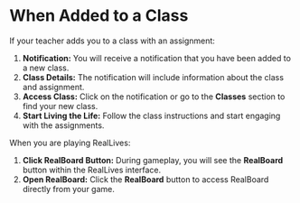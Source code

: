 # When Added to a Class

If your teacher adds you to a class with an assignment:

1. **Notification:** You will receive a notification that you have been added to a new class.
2. **Class Details:** The notification will include information about the class and assignment.
3. **Access Class:** Click on the notification or go to the **Classes** section to find your new class.
4. **Start Living the Life:** Follow the class instructions and start engaging with the assignments.

When you are playing RealLives:

1. **Click RealBoard Button:** During gameplay, you will see the **RealBoard** button within the RealLives interface.
2. **Open RealBoard:** Click the **RealBoard** button to access RealBoard directly from your game.
